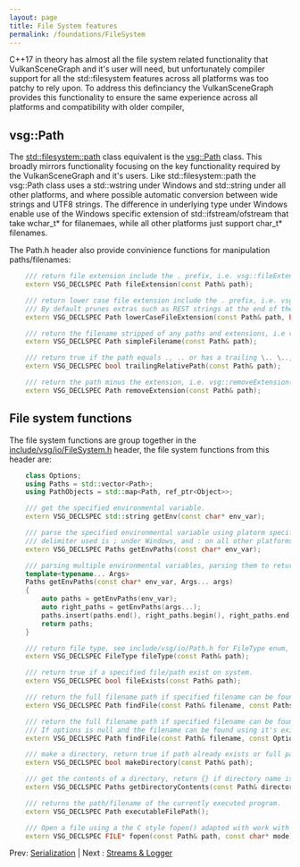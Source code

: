```yaml
---
layout: page
title: File System features
permalink: /foundations/FileSystem
---
```


C++17 in theory has almost all the file system related functionality that VulkanSceneGraph and it's user will need, but unfortunately compiler support for all the std::filesystem features across all platforms was too patchy to rely upon.  To address this definciancy the VulkanSceneGraph provides this functionality to ensure the same experience across all platforms and compatibility with older compiler,

## vsg::Path

The [std::filesystem::path](https://en.cppreference.com/w/cpp/filesystem/path) class equivalent is the [vsg::Path](https://github.com/vsg-dev/VulkanSceneGraph/tree/master/include/vsg/io/Path.h#L22) class. This broadly mirrors functionality focusing on the key functionality required by the VulkanSceneGraph and it's users. Like std::filesystem::path the vsg::Path class uses a std::wstring under Windows and std::string under all other platforms, and where possible automatic conversion between wide strings and UTF8 strings. The difference in underlying type under Windows enable use of the Windows specific extension of std::ifstream/ofstream that take wchar_t* for filanemaes, while all other platforms just support char_t* filenames.

The Path.h header also provide convinience functions for manipulation paths/filenames:

~~~ cpp
    /// return file extension include the . prefix, i.e. vsg::fileExtension("file.vsgt") returns .vsgt
    extern VSG_DECLSPEC Path fileExtension(const Path& path);

    /// return lower case file extension include the . prefix, i.e. vsg::fileExtension("file.VSGT") returns .vsgt
    /// By default prunes extras such as REST strings at the end of the extensions, uses ? as the deliminator for REST additions i.e. ".jpeg?g=42" becomes ".jpeg"
    extern VSG_DECLSPEC Path lowerCaseFileExtension(const Path& path, bool pruneExtras = true);

    /// return the filename stripped of any paths and extensions, i.e vsg::simpleFilname("path/file.vsgb") returns file
    extern VSG_DECLSPEC Path simpleFilename(const Path& path);

    /// return true if the path equals ., .. or has a trailing \.. \.., /.. or /....
    extern VSG_DECLSPEC bool trailingRelativePath(const Path& path);

    /// return the path minus the extension, i.e. vsg::removeExtension("path/file.png") return path/file
    extern VSG_DECLSPEC Path removeExtension(const Path& path);
~~~

## File system functions

The file system functions are group together in the [include/vsg/io/FileSystem.h](https://github.com/vsg-dev/VulkanSceneGraph/tree/master/include/vsg/io/FileSystem.h#L23) header, the file system functions from this header are:

~~~ cpp
    class Options;
    using Paths = std::vector<Path>;
    using PathObjects = std::map<Path, ref_ptr<Object>>;

    /// get the specified environmental variable.
    extern VSG_DECLSPEC std::string getEnv(const char* env_var);

    /// parse the specified environmental variable using platorm specific delimiter, returning list of Paths
    /// delimiter used is ; under Windows, and : on all other platforms.
    extern VSG_DECLSPEC Paths getEnvPaths(const char* env_var);

    /// parsing multiple environmental variables, parsing them to return a list of Paths.
    template<typename... Args>
    Paths getEnvPaths(const char* env_var, Args... args)
    {
        auto paths = getEnvPaths(env_var);
        auto right_paths = getEnvPaths(args...);
        paths.insert(paths.end(), right_paths.begin(), right_paths.end());
        return paths;
    }

    /// return file type, see include/vsg/io/Path.h for FileType enum,
    extern VSG_DECLSPEC FileType fileType(const Path& path);

    /// return true if a specified file/path exist on system.
    extern VSG_DECLSPEC bool fileExists(const Path& path);

    /// return the full filename path if specified filename can be found in the list of paths.
    extern VSG_DECLSPEC Path findFile(const Path& filename, const Paths& paths);

    /// return the full filename path if specified filename can be found in the options->paths list.
    /// If options is null and the filename can be found using it's existing path that filename is return, otherwise empty Path{} is returned.
    extern VSG_DECLSPEC Path findFile(const Path& filename, const Options* options);

    /// make a directory, return true if path already exists or full path has been created successfully, return false on failure.
    extern VSG_DECLSPEC bool makeDirectory(const Path& path);

    /// get the contents of a directory, return {} if directory name is not a directory
    extern VSG_DECLSPEC Paths getDirectoryContents(const Path& directoryName);

    /// returns the path/filename of the currently executed program.
    extern VSG_DECLSPEC Path executableFilePath();

    /// Open a file using a the C style fopen() adapted with work with the vsg::Path.
    extern VSG_DECLSPEC FILE* fopen(const Path& path, const char* mode);
~~~

Prev: [Serialization](Serialization.md) | Next : [Streams & Logger](StreamsAndLogger.md)

